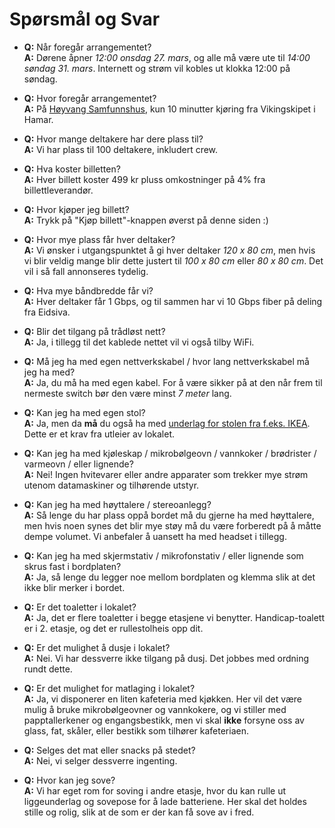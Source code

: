 # Spørsmål og Svar

* **Q:** Når foregår arrangementet?<br>
  **A:** Dørene åpner *12:00 onsdag 27. mars*, og alle må være ute til *14:00 søndag 31. mars*. Internett og strøm vil kobles ut klokka 12:00 på søndag.

* **Q:** Hvor foregår arrangementet?<br>
  **A:** På [Høyvang Samfunnshus](https://maps.app.goo.gl/aAfytFrVm4kqSrLd7), kun 10 minutter kjøring fra Vikingskipet i Hamar.

* **Q:** Hvor mange deltakere har dere plass til?<br>
  **A:** Vi har plass til 100 deltakere, inkludert crew.

* **Q:** Hva koster billetten?<br>
  **A:** Hver billett koster 499 kr pluss omkostninger på 4% fra billettleverandør.

* **Q:** Hvor kjøper jeg billett?<br>
  **A:** Trykk på "Kjøp billett"-knappen øverst på denne siden :)

* **Q:** Hvor mye plass får hver deltaker?<br>
  **A:** Vi ønsker i utgangspunktet å gi hver deltaker *120 x 80 cm*, men hvis vi blir veldig mange blir dette justert til *100 x 80 cm* eller *80 x 80 cm*. Det vil i så fall annonseres tydelig.

* **Q:** Hva mye båndbredde får vi?<br>
  **A:** Hver deltaker får 1 Gbps, og til sammen har vi 10 Gbps fiber på deling fra Eidsiva.

* **Q:** Blir det tilgang på trådløst nett?<br>
  **A:** Ja, i tillegg til det kablede nettet vil vi også tilby WiFi.

* **Q:** Må jeg ha med egen nettverkskabel / hvor lang nettverkskabel må jeg ha med?<br>
  **A:** Ja, du må ha med egen kabel. For å være sikker på at den når frem til nermeste switch bør den være minst *7 meter* lang.

* **Q:** Kan jeg ha med egen stol?<br>
  **A:** Ja, men da **må** du også ha med [underlag for stolen fra f.eks. IKEA](https://www.ikea.com/no/no/p/annasen-gulvbeskytter-70280907/). Dette er et krav fra utleier av lokalet.

* **Q:** Kan jeg ha med kjøleskap / mikrobølgeovn / vannkoker / brødrister / varmeovn / eller lignende?<br>
  **A:** Nei! Ingen hvitevarer eller andre apparater som trekker mye strøm utenom datamaskiner og tilhørende utstyr.

* **Q:** Kan jeg ha med høyttalere / stereoanlegg?<br>
  **A:** Så lenge du har plass oppå bordet må du gjerne ha med høyttalere, men hvis noen synes det blir mye støy må du være forberedt på å måtte dempe volumet. Vi anbefaler å uansett ha med headset i tillegg.

* **Q:** Kan jeg ha med skjermstativ / mikrofonstativ / eller lignende som skrus fast i bordplaten?<br>
  **A:** Ja, så lenge du legger noe mellom bordplaten og klemma slik at det ikke blir merker i bordet.

* **Q:** Er det toaletter i lokalet?<br>
  **A:** Ja, det er flere toaletter i begge etasjene vi benytter. Handicap-toalett er i 2. etasje, og det er rullestolheis opp dit.

* **Q:** Er det mulighet å dusje i lokalet?<br>
  **A:** Nei. Vi har dessverre ikke tilgang på dusj. Det jobbes med ordning rundt dette.

* **Q:** Er det mulighet for matlaging i lokalet?<br>
  **A:** Ja, vi disponerer en liten kafeteria med kjøkken. Her vil det være mulig å bruke mikrobølgeovner og vannkokere, og vi stiller med papptallerkener og engangsbestikk, men vi skal **ikke** forsyne oss av glass, fat, skåler, eller bestikk som tilhører kafeteriaen.

* **Q:** Selges det mat eller snacks på stedet?<br>
  **A:** Nei, vi selger dessverre ingenting.

* **Q:** Hvor kan jeg sove?<br>
  **A:** Vi har eget rom for soving i andre etasje, hvor du kan rulle ut liggeunderlag og sovepose for å lade batteriene. Her skal det holdes stille og rolig, slik at de som er der kan få sove av i fred.
